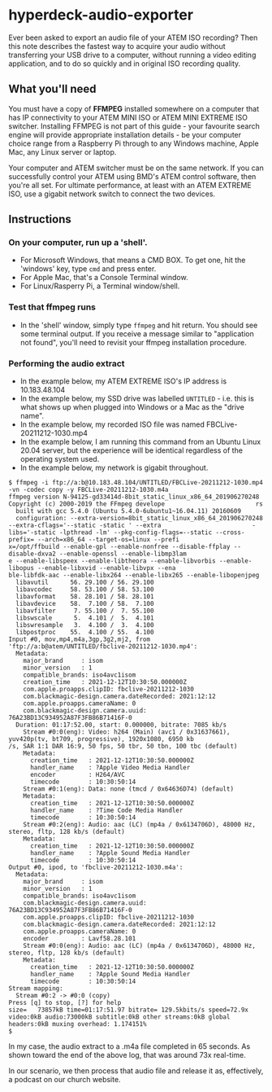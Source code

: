 # hyperdeck-audio-exporter

Ever been asked to export an audio file of your ATEM ISO recording? Then this note describes the fastest way to acquire your audio without transferring your USB drive to a computer, without running a video editing application, and to do so quickly and in original ISO recording quality.

## What you'll need
You must have a copy of **FFMPEG** installed somewhere on a computer that has IP connectivity to your ATEM MINI ISO or ATEM MINI EXTREME ISO switcher. Installing FFMPEG is not part of this guide - your favourite search engine will provide appropriate installation details - be your computer choice range from a Raspberry Pi through to any Windows machine, Apple Mac, any Linux server or laptop.

Your computer and ATEM switcher must be on the same network. If you can successfully control your ATEM using BMD's ATEM control software, then you're all set. For ultimate performance, at least with an ATEM EXTREME ISO, use a gigabit network switch to connect the two devices.

## Instructions
### On your computer, run up a 'shell'.
* For Microsoft Windows, that means a CMD BOX. To get one, hit the 'windows' key, type `cmd` and press enter.
* For Apple Mac, that's a Console Terminal window.
* For Linux/Rasperry Pi, a Terminal window/shell.

### Test that ffmpeg runs
* In the 'shell' window, simply type `ffmpeg` and hit return. You should see some terminal output. If you receive a message similar to "application not found", you'll need to revisit your ffmpeg installation procedure.

### Performing the audio extract
* In the example below, my ATEM EXTREME ISO's IP address is 10.183.48.104
* In the example below, my SSD drive was labelled `UNTITLED` - i.e. this is what shows up when plugged into Windows or a Mac as the "drive name".
* In the example below, my recorded ISO file was named FBCLive-20211212-1030.mp4
* In the example below, I am running this command from an Ubuntu Linux 20.04 server, but the experience will be identical regardless of the operating system used.
* In the example below, my network is gigabit throughout.

```
$ ffmpeg -i ftp://a:b@10.183.48.104/UNTITLED/FBCLive-20211212-1030.mp4 -vn -codec copy -y FBCLive-20211212-1030.m4a
ffmpeg version N-94125-gd33414d-8bit_static_linux_x86_64_201906270248 Copyright (c) 2000-2019 the FFmpeg develope                         rs
  built with gcc 5.4.0 (Ubuntu 5.4.0-6ubuntu1~16.04.11) 20160609
  configuration: --extra-version=8bit_static_linux_x86_64_201906270248 --extra-cflags='--static -static ' --extra                         -libs='-static -lpthread -lm' --pkg-config-flags=--static --cross-prefix= --arch=x86_64 --target-os=linux --prefi                         x=/opt/ffbuild --enable-gpl --enable-nonfree --disable-ffplay --disable-dxva2 --enable-openssl --enable-libmp3lam                         e --enable-libspeex --enable-libtheora --enable-libvorbis --enable-libopus --enable-libxvid --enable-libvpx --ena                         ble-libfdk-aac --enable-libx264 --enable-libx265 --enable-libopenjpeg
  libavutil      56. 29.100 / 56. 29.100
  libavcodec     58. 53.100 / 58. 53.100
  libavformat    58. 28.101 / 58. 28.101
  libavdevice    58.  7.100 / 58.  7.100
  libavfilter     7. 55.100 /  7. 55.100
  libswscale      5.  4.101 /  5.  4.101
  libswresample   3.  4.100 /  3.  4.100
  libpostproc    55.  4.100 / 55.  4.100
Input #0, mov,mp4,m4a,3gp,3g2,mj2, from 'ftp://a:b@atem/UNTITLED/fbclive-20211212-1030.mp4':
  Metadata:
    major_brand     : isom
    minor_version   : 1
    compatible_brands: iso4avc1isom
    creation_time   : 2021-12-12T10:30:50.000000Z
    com.apple.proapps.clipID: fbclive-20211212-1030
    com.blackmagic-design.camera.dateRecorded: 2021:12:12
    com.apple.proapps.cameraName: 0
    com.blackmagic-design.camera.uuid: 76A23BD13C934952A87F3FB86B71416F-0
  Duration: 01:17:52.00, start: 0.000000, bitrate: 7085 kb/s
    Stream #0:0(eng): Video: h264 (Main) (avc1 / 0x31637661), yuv420p(tv, bt709, progressive), 1920x1080, 6950 kb                         /s, SAR 1:1 DAR 16:9, 50 fps, 50 tbr, 50 tbn, 100 tbc (default)
    Metadata:
      creation_time   : 2021-12-12T10:30:50.000000Z
      handler_name    : ?Apple Video Media Handler
      encoder         : H264/AVC
      timecode        : 10:30:50:14
    Stream #0:1(eng): Data: none (tmcd / 0x64636D74) (default)
    Metadata:
      creation_time   : 2021-12-12T10:30:50.000000Z
      handler_name    : ?Time Code Media Handler
      timecode        : 10:30:50:14
    Stream #0:2(eng): Audio: aac (LC) (mp4a / 0x6134706D), 48000 Hz, stereo, fltp, 128 kb/s (default)
    Metadata:
      creation_time   : 2021-12-12T10:30:50.000000Z
      handler_name    : ?Apple Sound Media Handler
      timecode        : 10:30:50:14
Output #0, ipod, to 'fbclive-20211212-1030.m4a':
  Metadata:
    major_brand     : isom
    minor_version   : 1
    compatible_brands: iso4avc1isom
    com.blackmagic-design.camera.uuid: 76A23BD13C934952A87F3FB86B71416F-0
    com.apple.proapps.clipID: fbclive-20211212-1030
    com.blackmagic-design.camera.dateRecorded: 2021:12:12
    com.apple.proapps.cameraName: 0
    encoder         : Lavf58.28.101
    Stream #0:0(eng): Audio: aac (LC) (mp4a / 0x6134706D), 48000 Hz, stereo, fltp, 128 kb/s (default)
    Metadata:
      creation_time   : 2021-12-12T10:30:50.000000Z
      handler_name    : ?Apple Sound Media Handler
      timecode        : 10:30:50:14
Stream mapping:
  Stream #0:2 -> #0:0 (copy)
Press [q] to stop, [?] for help
size=   73857kB time=01:17:51.97 bitrate= 129.5kbits/s speed=72.9x
video:0kB audio:73000kB subtitle:0kB other streams:0kB global headers:0kB muxing overhead: 1.174151%
$
```

In my case, the audio extract to a .m4a file completed in 65 seconds. As shown toward the end of the above log, that was around 73x real-time.

In our scenario, we then process that audio file and release it as, effectively, a podcast on our church website.
